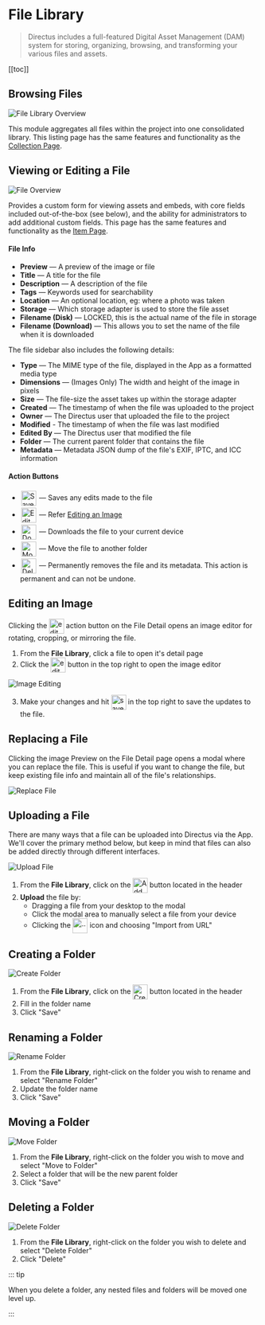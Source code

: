 # File Library

> Directus includes a full-featured Digital Asset Management (DAM) system for storing, organizing, browsing, and
> transforming your various files and assets.

[[toc]]

## Browsing Files

![File Library Overview](../assets/app/file-library-overview.png)

This module aggregates all files within the project into one consolidated library. This listing page has the same
features and functionality as the [Collection Page](/app/content-collections/).

## Viewing or Editing a File

![File Overview](../assets/app/file-overview.png)

Provides a custom form for viewing assets and embeds, with core fields included out-of-the-box (see below), and the
ability for administrators to add additional custom fields. This page has the same features and functionality as the
[Item Page](/getting-started/glossary/#items).

#### File Info

- **Preview** — A preview of the image or file
- **Title** — A title for the file
- **Description** — A description of the file
- **Tags** — Keywords used for searchability
- **Location** — An optional location, eg: where a photo was taken
- **Storage** — Which storage adapter is used to store the file asset
- **Filename (Disk)** — LOCKED, this is the actual name of the file in storage
- **Filename (Download)** — This allows you to set the name of the file when it is downloaded

The file sidebar also includes the following details:

- **Type** — The MIME type of the file, displayed in the App as a formatted media type
- **Dimensions** — (Images Only) The width and height of the image in pixels
- **Size** — The file-size the asset takes up within the storage adapter
- **Created** — The timestamp of when the file was uploaded to the project
- **Owner** — The Directus user that uploaded the file to the project
- **Modified** - The timestamp of when the file was last modified
- **Edited By** — The Directus user that modified the file
- **Folder** — The current parent folder that contains the file
- **Metadata** — Metadata JSON dump of the file's EXIF, IPTC, and ICC information

#### Action Buttons

- <img src="../assets/buttons/save.png" alt="Save" height="30" style="vertical-align: middle; margin: 2px"> — Saves any
  edits made to the file
- <img src="../assets/buttons/settings.png" alt="Edit" height="30" style="vertical-align: middle; margin: 2px"> — Refer
  [Editing an Image](#editing-an-image)
- <img src="../assets/buttons/download.png" alt="Download" height="30" style="vertical-align: middle; margin: 2px"> —
  Downloads the file to your current device
- <img src="../assets/buttons/move-file.png" alt="Move to Folder" height="30" style="vertical-align: middle; margin: 2px">
  — Move the file to another folder
- <img src="../assets/buttons/delete.png" alt="Delete" height="30" style="vertical-align: middle; margin: 2px"> —
  Permanently removes the file and its metadata. This action is permanent and can not be undone.

## Editing an Image

Clicking the <img src="../assets/buttons/settings.png" alt="edit" height="30" style="vertical-align: middle"> action
button on the File Detail opens an image editor for rotating, cropping, or mirroring the file.

1. From the **File Library**, click a file to open it's detail page
2. Click the <img src="../assets/buttons/settings.png" alt="edit" height="30" style="vertical-align: middle"> button in
   the top right to open the image editor

![Image Editing](../assets/app/image-editing.png)

3. Make your changes and hit
   <img src="../assets/buttons/save.png" alt="save" height="30" style="vertical-align: middle"> in the top right to save
   the updates to the file.

## Replacing a File

Clicking the image Preview on the File Detail page opens a modal where you can replace the file. This is useful if you
want to change the file, but keep existing file info and maintain all of the file's relationships.

![Replace File](../assets/app/replace-file.gif)

## Uploading a File

There are many ways that a file can be uploaded into Directus via the App. We'll cover the primary method below, but
keep in mind that files can also be added directly through different interfaces.

![Upload File](../assets/app/upload-file.gif)

1. From the **File Library**, click on the
   <img src="../assets/buttons/add.png" alt="Add Item (+ Icon)" height="30" style="vertical-align: middle"> button
   located in the header
2. **Upload** the file by:
   - Dragging a file from your desktop to the modal
   - Click the modal area to manually select a file from your device
   - Clicking the <img src="../assets/buttons/options.png" alt="..." height="30" style="vertical-align: middle"> icon
     and choosing "Import from URL"

## Creating a Folder

![Create Folder](../assets/app/create-folder.gif)

1. From the **File Library**, click on the
   <img src="../assets/buttons/add-folder.png" alt="Create Folder (folder with plus icon)" height="30" style="vertical-align: middle">
   button located in the header
2. Fill in the folder name
3. Click "Save"

## Renaming a Folder

![Rename Folder](../assets/app/rename-folder.gif)

1. From the **File Library**, right-click on the folder you wish to rename and select "Rename Folder"
2. Update the folder name
3. Click "Save"

## Moving a Folder

![Move Folder](../assets/app/move-folder.gif)

1. From the **File Library**, right-click on the folder you wish to move and select "Move to Folder"
2. Select a folder that will be the new parent folder
3. Click "Save"

## Deleting a Folder

![Delete Folder](../assets/app/delete-folder.gif)

1. From the **File Library**, right-click on the folder you wish to delete and select "Delete Folder"
2. Click "Delete"

::: tip

When you delete a folder, any nested files and folders will be moved one level up.

:::
